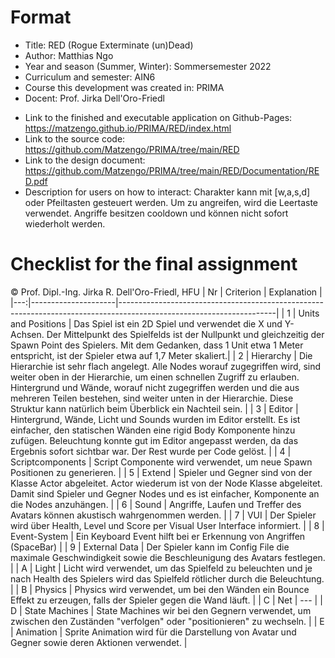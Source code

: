 # Format

  - Title: RED (Rogue Exterminate (un)Dead)
  - Author: Matthias Ngo
  - Year and season (Summer, Winter): Sommersemester 2022
  - Curriculum and semester: AIN6
  - Course this development was created in: PRIMA
  - Docent: Prof. Jirka Dell'Oro-Friedl
  * Link to the finished and executable application on Github-Pages: https://matzengo.github.io/PRIMA/RED/index.html
  * Link to the source code: https://github.com/Matzengo/PRIMA/tree/main/RED
  * Link to the design document: https://github.com/Matzengo/PRIMA/tree/main/RED/Documentation/RED.pdf
  * Description for users on how to interact: Charakter kann mit [w,a,s,d] oder Pfeiltasten gesteuert werden. Um zu angreifen, wird die Leertaste verwendet. Angriffe besitzen cooldown und können nicht sofort wiederholt werden.


# Checklist for the final assignment

© Prof. Dipl.-Ing. Jirka R. Dell'Oro-Friedl, HFU
| Nr | Criterion | Explanation |
|---:|---------------------|---------------------------------------------------------------------------------------------------------------------|
| 1 | Units and Positions | Das Spiel ist ein 2D Spiel und verwendet die X und Y-Achsen. Der Mittelpunkt des Spielfelds ist der Nullpunkt und gleichzeitig der Spawn Point des Spielers. Mit dem Gedanken, dass 1 Unit etwa 1 Meter entspricht, ist der Spieler etwa auf 1,7 Meter skaliert.|
| 2 | Hierarchy | Die Hierarchie ist sehr flach angelegt. Alle Nodes worauf zugegriffen wird, sind weiter oben in der Hierarchie, um einen schnellen Zugriff zu erlauben. Hintergrund und Wände, worauf nicht zugegriffen werden und die aus mehreren Teilen bestehen, sind weiter unten in der Hierarchie. Diese Struktur kann natürlich beim Überblick ein Nachteil sein. |
| 3 | Editor | Hintergrund, Wände, Licht und Sounds wurden im Editor erstellt. Es ist einfacher, den statischen Wänden eine rigid Body Komponente hinzu zufügen. Beleuchtung konnte gut im Editor angepasst werden, da das Ergebnis sofort sichtbar war. Der Rest wurde per Code gelöst. |
| 4 | Scriptcomponents | Script Componente wird verwendet, um neue Spawn Positionen zu generieren. |
| 5 | Extend | Spieler und Gegner sind von der Klasse Actor abgeleitet. Actor wiederum ist von der Node Klasse abgeleitet. Damit sind Spieler und Gegner Nodes und es ist einfacher, Komponente an die Nodes anzuhängen. |
| 6 | Sound | Angriffe, Laufen und Treffer des Avatars können akustisch wahrgenommen werden. |
| 7 | VUI | Der Spieler wird über Health, Level und Score per Visual User Interface informiert. |
| 8 | Event-System | Ein Keyboard Event hilft bei er Erkennung von Angriffen (SpaceBar) |
| 9 | External Data | Der Spieler kann im Config File die maximale Geschwindigkeit sowie die Beschleunigung des Avatars festlegen. |
| A | Light | Licht wird verwendet, um das Spielfeld zu beleuchten und je nach Health des Spielers wird das Spielfeld rötlicher durch die Beleuchtung. |
| B | Physics | Physics wird verwendet, um bei den Wänden ein Bounce Effekt zu erzeugen, falls der Spieler gegen die Wand läuft. |
| C | Net | --- |
| D | State Machines | State Machines wir bei den Gegnern verwendet, um zwischen den Zuständen "verfolgen" oder "positionieren" zu wechseln. |
| E | Animation | Sprite Animation wird für die Darstellung von Avatar und Gegner sowie deren Aktionen verwendet. |